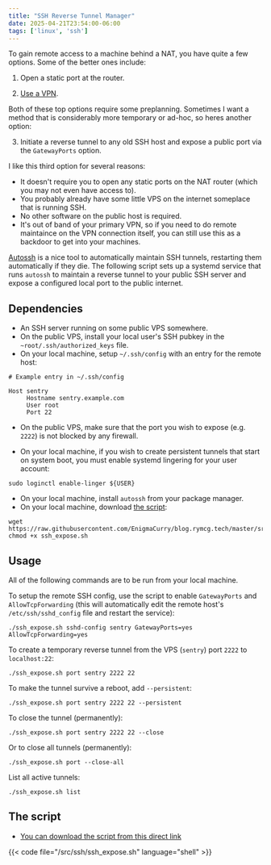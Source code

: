 ```yaml
---
title: "SSH Reverse Tunnel Manager"
date: 2025-04-21T23:54:00-06:00
tags: ['linux', 'ssh']
---
```


To gain remote access to a machine behind a NAT, you have quite a few
options. Some of the better ones include:

 1) Open a static port at the router.
 
 2) [Use a VPN](https://blog.rymcg.tech/blog/linux/wireguard_p2p/).

Both of these top options require some preplanning. Sometimes I want a
method that is considerably more temporary or ad-hoc, so heres another
option:

 3) Initiate a reverse tunnel to any old SSH host and expose a public
    port via the `GatewayPorts` option.

I like this third option for several reasons:

 * It doesn't require you to open any static ports on the NAT router
   (which you may not even have access to).
 * You probably already have some little VPS on the internet someplace
   that is running SSH.
 * No other software on the public host is required.
 * It's out of band of your primary VPN, so if you need to do remote
   maintaince on the VPN connection itself, you can still use this as
   a backdoor to get into your machines.

[Autossh](https://www.harding.motd.ca/autossh/) is a nice tool to
automatically maintain SSH tunnels, restarting them automatically if
they die. The following script sets up a systemd service that runs
`autossh` to maintain a reverse tunnel to your public SSH server and
expose a configured local port to the public internet.

## Dependencies

 * An SSH server running on some public VPS somewhere.
 * On the public VPS, install your local user's SSH pubkey in the
   `~root/.ssh/authorized_keys` file.
 * On your local machine, setup `~/.ssh/config` with an entry for the
   remote host:
   
```
# Example entry in ~/.ssh/config

Host sentry
     Hostname sentry.example.com
     User root
     Port 22
```

 * On the public VPS, make sure that the port you wish to expose (e.g.
   `2222`) is not blocked by any firewall.

 * On your local machine, if you wish to create persistent tunnels
   that start on system boot, you must enable systemd lingering for
   your user account:
   
```
sudo loginctl enable-linger ${USER}
```

 * On your local machine, install `autossh` from your package manager.
 * On your local machine, download [the
   script](https://raw.githubusercontent.com/EnigmaCurry/blog.rymcg.tech/master/src/ssh/ssh_expose.sh):
 
```
wget https://raw.githubusercontent.com/EnigmaCurry/blog.rymcg.tech/master/src/ssh/ssh_expose.sh
chmod +x ssh_expose.sh
```

## Usage

All of the following commands are to be run from your local machine.

To setup the remote SSH config, use the script to enable
`GatewayPorts` and `AllowTcpForwarding` (this will automatically edit
the remote host's `/etc/ssh/sshd_config` file and restart the
service):

```
./ssh_expose.sh sshd-config sentry GatewayPorts=yes AllowTcpForwarding=yes
```

To create a temporary reverse tunnel from the VPS (`sentry`) port `2222` to `localhost:22`:

```
./ssh_expose.sh port sentry 2222 22
```

To make the tunnel survive a reboot, add `--persistent`:

```
./ssh_expose.sh port sentry 2222 22 --persistent
```

To close the tunnel (permanently):

```
./ssh_expose.sh port sentry 2222 22 --close
```

Or to close all tunnels (permanently):

```
./ssh_expose.sh port --close-all
```

List all active tunnels:

```
./ssh_expose.sh list
```

## The script

 * [You can download the script from this direct
   link](https://raw.githubusercontent.com/EnigmaCurry/blog.rymcg.tech/master/src/ssh/ssh_expose.sh)

{{< code file="/src/ssh/ssh_expose.sh" language="shell" >}}
